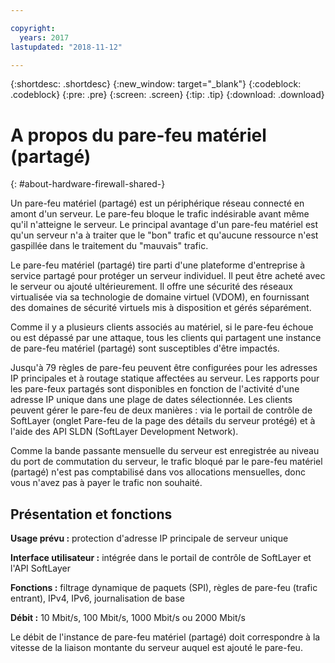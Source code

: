 ```yaml
---

copyright:
  years: 2017
lastupdated: "2018-11-12"

---
```


{:shortdesc: .shortdesc}
{:new_window: target="_blank"}
{:codeblock: .codeblock}
{:pre: .pre}
{:screen: .screen}
{:tip: .tip}
{:download: .download}

# A propos du pare-feu matériel (partagé)
{: #about-hardware-firewall-shared-}

Un pare-feu matériel (partagé) est un périphérique réseau connecté en amont d'un serveur. Le pare-feu bloque le trafic indésirable avant même qu'il n'atteigne le serveur. Le principal avantage d'un pare-feu matériel est qu'un serveur n'a à traiter que le "bon" trafic et qu'aucune ressource n'est gaspillée dans le traitement du "mauvais" trafic. 

Le pare-feu matériel (partagé) tire parti d'une plateforme d'entreprise à service partagé pour protéger un serveur individuel.  Il peut être acheté avec le serveur ou ajouté ultérieurement.  Il offre une sécurité des réseaux virtualisée via sa technologie de domaine virtuel (VDOM), en fournissant des domaines de sécurité virtuels mis à disposition et gérés séparément.  

Comme il y a plusieurs clients associés au matériel, si le pare-feu échoue ou est dépassé par une attaque, tous les clients qui partagent une instance de pare-feu matériel (partagé) sont susceptibles d'être impactés. 

Jusqu'à 79 règles de pare-feu peuvent être configurées pour les adresses IP principales et à routage statique affectées au serveur. Les rapports pour les pare-feux partagés sont disponibles en fonction de l'activité d'une adresse IP unique dans une plage de dates sélectionnée.
Les clients peuvent gérer le pare-feu de deux manières : via le portail de contrôle de SoftLayer (onglet Pare-feu de la page des détails du serveur protégé) et à l'aide des API SLDN (SoftLayer Development Network).

Comme la bande passante mensuelle du serveur est enregistrée au niveau du port de commutation du serveur, le trafic bloqué par le pare-feu matériel (partagé) n'est pas comptabilisé dans vos allocations mensuelles, donc vous n'avez pas à payer le trafic non souhaité.

## Présentation et fonctions

**Usage prévu :** protection d'adresse IP principale de serveur unique

**Interface utilisateur :** intégrée dans le portail de contrôle de SoftLayer et l'API SoftLayer

**Fonctions :** filtrage dynamique de paquets (SPI), règles de pare-feu (trafic entrant), IPv4, IPv6, journalisation de base

**Débit :** 10 Mbit/s, 100 Mbit/s, 1000 Mbit/s ou 2000 Mbit/s 

Le débit de l'instance de pare-feu matériel (partagé) doit correspondre à la vitesse de la liaison montante du serveur auquel est ajouté le pare-feu.
